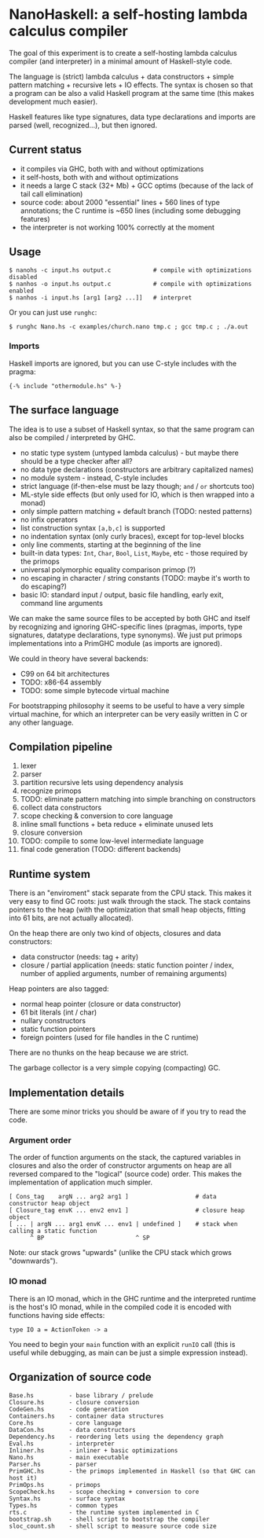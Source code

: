 
NanoHaskell: a self-hosting lambda calculus compiler
====================================================

The goal of this experiment is to create a self-hosting lambda calculus
compiler (and interpreter) in a minimal amount of Haskell-style code.

The language is (strict) lambda calculus + data constructors + simple
pattern matching + recursive lets + IO effects. The syntax is chosen so that 
a program can be also a valid Haskell program at the same time (this makes 
development much easier).

Haskell features like type signatures, data type declarations and imports
are parsed (well, recognized...), but then ignored.


Current status
--------------

* it compiles via GHC, both with and without optimizations
* it self-hosts, both with and without optimizations
* it needs a large C stack (32+ Mb) + GCC optims (because of the lack of tail call elimination)
* source code: about 2000 "essential" lines + 560 lines of type annotations; the C runtime is \~650 lines
  (including some debugging features)
* the interpreter is not working 100% correctly at the moment


Usage
-----

    $ nanohs -c input.hs output.c            # compile with optimizations disabled
    $ nanhos -o input.hs output.c            # compile with optimizations enabled
    $ nanhos -i input.hs [arg1 [arg2 ...]]   # interpret

Or you can just use `runghc`:

    $ runghc Nano.hs -c examples/church.nano tmp.c ; gcc tmp.c ; ./a.out


### Imports

Haskell imports are ignored, but you can use C-style includes with the pragma:

    {-% include "othermodule.hs" %-}


The surface language
--------------------

The idea is to use a subset of Haskell syntax, so that the same
program can also be compiled / interpreted by GHC.

* no static type system (untyped lambda calculus) - but maybe there should be a type checker after all?
* no data type declarations (constructors are arbitrary capitalized names)
* no module system - instead, C-style includes
* strict language (if-then-else must be lazy though; `and` / `or` shortcuts too)
* ML-style side effects (but only used for IO, which is then wrapped into a monad)
* only simple pattern matching + default branch (TODO: nested patterns)
* no infix operators
* list construction syntax `[a,b,c]` is supported
* no indentation syntax (only curly braces), except for top-level blocks
* only line comments, starting at the beginning of the line
* built-in data types: `Int`, `Char`, `Bool`, `List`, `Maybe`, etc - those required by the primops
* universal polymorphic equality comparison primop (?)
* no escaping in character / string constants (TODO: maybe it's worth to do escaping?)
* basic IO: standard input / output, basic file handling, early exit, command line arguments 

We can make the same source files to be accepted by both GHC and
itself by recognizing and ignoring GHC-specific lines (pragmas, imports,
type signatures, datatype declarations, type synonyms). We just put
primops implementations into a PrimGHC module (as imports are ignored).

We could in theory have several backends:

* C99 on 64 bit architectures
* TODO: x86-64 assembly
* TODO: some simple bytecode virtual machine

For bootstrapping philosophy it seems to be useful to have a very simple virtual 
machine, for which an interpreter can be very easily written in C or any other 
language.


Compilation pipeline
--------------------

1. lexer
2. parser
3. partition recursive lets using dependency analysis
4. recognize primops
5. TODO: eliminate pattern matching into simple branching on constructors
6. collect data constructors
7. scope checking & conversion to core language
8. inline small functions + beta reduce + eliminate unused lets
9. closure conversion
10. TODO: compile to some low-level intermediate language
11. final code generation (TODO: different backends)


Runtime system
--------------

There is an "enviroment" stack separate from the CPU stack. This makes it
very easy to find GC roots: just walk through the stack. The stack contains
pointers to the heap (with the optimization that small heap objects, fitting
into 61 bits, are not actually allocated).

On the heap there are only two kind of objects, closures and data constructors:
 
* data constructor (needs: tag + arity)
* closure / partial application (needs: static function pointer / index, 
  number of applied arguments, number of remaining arguments)

Heap pointers are also tagged:

* normal heap pointer (closure or data constructor)
* 61 bit literals (int / char)
* nullary constructors
* static function pointers
* foreign pointers (used for file handles in the C runtime)

There are no thunks on the heap because we are strict.

The garbage collector is a very simple copying (compacting) GC.


Implementation details
----------------------

There are some minor tricks you should be aware of if you try to read the code.

### Argument order

The order of function arguments on the stack, the captured variables in closures 
and also the order of constructor arguments on heap are all reversed compared to 
the "logical" (source code) order. This makes the implementation of application
much simpler.

    [ Cons_tag    argN ... arg2 arg1 ]                   # data constructor heap object
    [ Closure_tag envK ... env2 env1 ]                   # closure heap object 
    [ ... | argN ... arg1 envK ... env1 | undefined ]    # stack when calling a static function
          ^ BP                          ^ SP

Note: our stack grows "upwards" (unlike the CPU stack which grows "downwards").

### IO monad

There is an IO monad, which in the GHC runtime and the interpreted runtime is
the host's IO monad, while in the compiled code it is encoded with functions
having side effects:

    type IO a = ActionToken -> a

You need to begin your `main` function with an explicit `runIO` call (this is
useful while debugging, as main can be just a simple expression instead).


Organization of source code
---------------------------

    Base.hs          - base library / prelude
    Closure.hs       - closure conversion
    CodeGen.hs       - code generation
    Containers.hs    - container data structures 
    Core.hs          - core language
    DataCon.hs       - data constructors
    Dependency.hs    - reordering lets using the dependency graph
    Eval.hs          - interpreter
    Inliner.hs       - inliner + basic optimizations
    Nano.hs          - main executable
    Parser.hs        - parser
    PrimGHC.hs       - the primops implemented in Haskell (so that GHC can host it) 
    PrimOps.hs       - primops
    ScopeCheck.hs    - scope checking + conversion to core
    Syntax.hs        - surface syntax
    Types.hs         - common types
    rts.c            - the runtime system implemented in C
    bootstrap.sh     - shell script to bootstrap the compiler
    sloc_count.sh    - shell script to measure source code size
 
